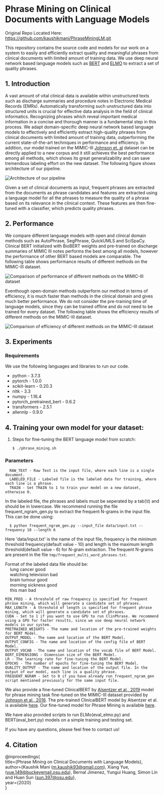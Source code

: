 # Phrase Mining on Clinical Documents with Language Models

Original Repo Located Here: https://github.com/kaushikmani/PhraseMiningLM.git

This repository contains the source code and models for our work on a system to easily and efficiently extract quality and meaningful phrases from clinical documents with limited amount of training data. We use deep neural network based language models such as [BERT](https://arxiv.org/abs/1810.04805) and [ELMO](https://arxiv.org/abs/1802.05365) to extract a set of quality phrases.

## 1. Introduction

A vast amount of vital clinical data is available within unstructured texts such as discharge summaries and procedure notes in Electronic Medical Records (EMRs). Automatically transforming such unstructured data into structured units is crucial for effective data analysis in the field of clinical informatics. Recognizing phrases which reveal important medical information in a concise and thorough manner is a fundamental step in this process. We adapt domain-specific deep neural network based language models to effectively and efficiently extract high-quality phrases from clinical documents with limited amount of training data, outperforming the current state-of-the-art techniques in performance and efficiency. In addition, our model trained on the MIMIC-III [Johnson et. al](https://www.nature.com/articles/sdata201635) dataset can be directly applied to a new corpus and it still achieves the best performance among all methods, which shows its great generalizability and can save tremendous labeling effort on the new dataset. The following figure shows architecture of our pipeline. 

![Architecture of our pipeline](/images/architecture.png)

Given a set of clinical documents as input, frequent phrases are extracted from the documents as phrase candidates and features are extracted using a language model for all the phrases to measure the quality of a phrase based on its relevance in the clinical context. These features are then fine-tuned with a classifier, which predicts quality phrases.

## 2. Performance

We compare different language models with open and clinical domain methods such as AutoPhrase, SegPhrase, QuickUMLS and SciSpaCy. Clinical BERT initialized with BioBERT weights and pre-trained on discharge summaries of MIMIC III notes performs the best among all models, however the performance of other BERT based models are comparable. The following table shows performance results of different methods on the MIMIC-III dataset.

![Comparison of performance of different methods on the MIMIC-III dataset](/images/performance.png)

Eventhough open-domain methods outperform our method in terms of efficiency, it is much faster than methods in the clinical domain and gives much better performance. We do not consider the pre-training time of language models, since they can be trained offline and do not need to be trained for every dataset. The following table shows the efficiency results of different
methods on the MIMIC-III dataset.

![Comparison of efficiency of different methods on the MIMIC-III dataset](/images/efficiency.png)


## 3. Experiments

### Requirements

We use the following languages and libraries to run our code.

- python - 3.7.3
- pytorch - 1.0.0
- scikit-learn - 0.20.3
- nltk - 3.3
- numpy - 1.16.4
- pytorch_pretrained_bert - 0.6.2
- transformers - 2.5.1
- allennlp - 0.9.0


## 4. Training your own model for your dataset:

1. Steps for fine-tuning the BERT language model from scratch:

       $ ./phrase_mining.sh
       
 ### Parameters
 
      RAW_TEXT - Raw Text is the input file, where each line is a single document.
      LABELED_FILE - Labeled file is the labeled data for training, where each line is a phrase. 
      TRAIN - Set TRAIN to 1 to train your model on a new dataset, otherwise 0.

In the labeled file, the phrases and labels must be seperated by a tab(\t) and should be in lowercase. We recommend running the file frequent_ngram_gen.py to extract the frequent N-grams in the input file. This can be done using:
  
      $ python frequent_ngram_gen.py --input_file data/input.txt --frequency 10 --length 6 

Here 'data/input.txt' is the name of the input file, frequency is the minimum threshold frequency(default value - 10) and length is the maximum length threshold(default value - 6) for N-gram extraction. The frequent N-grams are present in the file `tmp/frequent_multi_word_phrases.txt`.

Format of the labeled data file should be: <br />
&nbsp;&nbsp;&nbsp;&nbsp;lung cancer  good <br />
&nbsp;&nbsp;&nbsp;&nbsp;watching television  bad <br />
&nbsp;&nbsp;&nbsp;&nbsp;brain tumour  good <br />
&nbsp;&nbsp;&nbsp;&nbsp;morning sickness  good <br />
&nbsp;&nbsp;&nbsp;&nbsp;this man bad <br />
    
    MIN_FREQ - A threshold of raw frequency is specified for frequent phrase mining, which will generate a candidate set of phrases.
    MAX_LENGTH - A threshold of length is specified for frequent phrase mining, which will generate a candidate set of phrases.
    CUDA - Set to 1 if you want to use GPU to run ClinPhrase. We recommend using a GPU for faster results, since we use deep neural network models in our system.
    PRETRAINED_WEIGHTS - The name and location of the pre-trained weights for BERT Model.
    OUTPUT_MODEL - The name and location of the BERT Model. 
    OUTPUT_CONFIG - The name and location of the config file of BERT Model. 
    OUTPUT_VOCAB - The name and location of the vocab file of BERT Model.
    BERT_DIMENSIONS - Dimension size of the BERT Model.
    LR - The learning rate for fine-tuning the BERT Model.
    EPOCHS - The number of epochs for fine-tuning the BERT Model.  
    QUALITY_OUTPUT - The name and location of the output file. In the output of our model, each line is a quality phrase.
    FREQUENT_NGRAM - Set to 0 if you have already run frequent_ngram_gen script mentioned previously for the same input file.
        

We also provide a fine-tuned ClinicalBERT by [Alsentzer et al., 2019](https://www.aclweb.org/anthology/W19-1909/) model for phrase mining task fine-tuned on the MIMIC-III dataset provided by [Johnson et al., 2016](https://www.nature.com/articles/sdata201635). The pre-trained ClinicalBERT model by Alsentzer et al. is available [here](https://github.com/EmilyAlsentzer/clinicalBERT). Our fine-tuned model for Phrase Mining is available [here](https://drive.google.com/open?id=1P3NnxjaHTLa40aE9dt4gSA9y4xYmcuRg).

We have also provided scripts to run ELMo(eval_elmo.py) and BERT(eval_bert.py) models on a simple training and testing set. 


If you have any questions, please feel free to contact us!

## 4. Citation

@inproceedings{ <br />
  title={Phrase Mining on Clinical Documents with Language Models}, <br />
  author={Kaushik Mani ([m.kaushik93@gmail.com](m.kaushik93@gmail.com)), Xiang Yue, ([yue.149@buckeyemail.osu.edu](yue.149@buckeyemail.osu.edu)), Bernal Jimenez, Yungui Huang, Simon Lin and Huan Sun ([sun.397@osu.edu](sun.397@osu.edu])}, <br />
  year={2020} <br />
}
